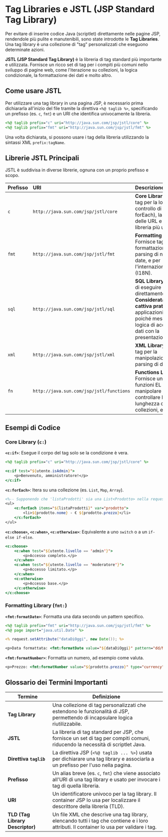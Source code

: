 # Tag Libraries e JSTL (JSP Standard Tag Library)

Per evitare di inserire codice Java (scriptlet) direttamente nelle pagine JSP, rendendole più pulite e manutenibili, sono state introdotte le **Tag Libraries**. Una tag library è una collezione di "tag" personalizzati che eseguono determinate azioni.

**JSTL (JSP Standard Tag Library)** è la libreria di tag standard più importante e utilizzata. Fornisce un ricco set di tag per i compiti più comuni nello sviluppo di pagine web, come l'iterazione su collezioni, la logica condizionale, la formattazione dei dati e molto altro.

## Come usare JSTL

Per utilizzare una tag library in una pagina JSP, è necessario prima dichiararla all'inizio del file tramite la direttiva `<%@ taglib %>`, specificando un prefisso (es. `c`, `fmt`) e un URI che identifica univocamente la libreria.

```jsp
<%@ taglib prefix="c" uri="http://java.sun.com/jsp/jstl/core" %>
<%@ taglib prefix="fmt" uri="http://java.sun.com/jsp/jstl/fmt" %>
```

Una volta dichiarata, si possono usare i tag della libreria utilizzando la sintassi XML `prefix:tagName`.

## Librerie JSTL Principali

JSTL è suddivisa in diverse librerie, ognuna con un proprio prefisso e scopo.

| Prefisso | URI                                     | Descrizione                                                                                                |
| :------- | :-------------------------------------- | :--------------------------------------------------------------------------------------------------------- |
| `c`      | `http://java.sun.com/jsp/jstl/core`     | **Core Library**: Fornisce tag per la logica, il controllo di flusso (if, forEach), la gestione delle URL e altro. È la libreria più usata. |
| `fmt`    | `http://java.sun.com/jsp/jstl/fmt`      | **Formatting Library**: Fornisce tag per la formattazione e il parsing di numeri e date, e per l'internazionalizzazione (I18N). |
| `sql`    | `http://java.sun.com/jsp/jstl/sql`      | **SQL Library**: Permette di eseguire query SQL direttamente dalla JSP. **Considerata una cattiva pratica** in applicazioni reali, poiché mescola la logica di accesso ai dati con la presentazione. |
| `xml`    | `http://java.sun.com/jsp/jstl/xml`      | **XML Library**: Fornisce tag per la manipolazione e il parsing di dati XML.                               |
| `fn`     | `http://java.sun.com/jsp/jstl/functions`| **Functions Library**: Fornisce una serie di funzioni EL per manipolare le stringhe, controllare la lunghezza delle collezioni, etc. |

## Esempi di Codice

### Core Library (`c:`)

**`<c:if>`**: Esegue il corpo del tag solo se la condizione è vera.

```jsp
<%@ taglib prefix="c" uri="http://java.sun.com/jsp/jstl/core" %>

<c:if test="${utente.isAdmin}">
    <p>Benvenuto, amministratore!</p>
</c:if>
```

**`<c:forEach>`**: Itera su una collezione (es. `List`, `Map`, `Array`).

```jsp
<%-- Supponendo che 'listaProdotti' sia una List<Prodotto> nella request --%>
<ul>
    <c:forEach items="${listaProdotti}" var="prodotto">
        <li>${prodotto.nome} - € ${prodotto.prezzo}</li>
    </c:forEach>
</ul>
```

**`<c:choose>`, `<c:when>`, `<c:otherwise>`**: Equivalente a uno `switch` o a un `if-else if-else`.

```jsp
<c:choose>
    <c:when test="${utente.livello == 'admin'}">
        <p>Accesso completo.</p>
    </c:when>
    <c:when test="${utente.livello == 'moderatore'}">
        <p>Accesso limitato.</p>
    </c:when>
    <c:otherwise>
        <p>Accesso base.</p>
    </c:otherwise>
</c:choose>
```

### Formatting Library (`fmt:`)

**`<fmt:formatDate>`**: Formatta una data secondo un pattern specifico.

```jsp
<%@ taglib prefix="fmt" uri="http://java.sun.com/jsp/jstl/fmt" %>
<%@ page import="java.util.Date" %>

<% request.setAttribute("dataDiOggi", new Date()); %>

<p>Data formattata: <fmt:formatDate value="${dataDiOggi}" pattern="dd/MM/yyyy HH:mm" /></p>
```

**`<fmt:formatNumber>`**: Formatta un numero, ad esempio come valuta.

```jsp
<p>Prezzo: <fmt:formatNumber value="${prodotto.prezzo}" type="currency" currencySymbol="€" /></p>
```

## Glossario dei Termini Importanti

| Termine             | Definizione                                                                                                                            |
| ------------------- | -------------------------------------------------------------------------------------------------------------------------------------- |
| **Tag Library**     | Una collezione di tag personalizzati che estendono le funzionalità di JSP, permettendo di incapsulare logica riutilizzabile.             |
| **JSTL**            | La libreria di tag standard per JSP, che fornisce un set di tag per compiti comuni, riducendo la necessità di scriptlet Java.           |
| **Direttiva `taglib`** | La direttiva JSP (`<%@ taglib ... %>`) usata per dichiarare una tag library e associarla a un prefisso per l'uso nella pagina.          |
| **Prefisso**        | Un alias breve (es. `c`, `fmt`) che viene associato all'URI di una tag library e usato per invocare i tag di quella libreria.            |
| **URI**             | Un identificatore univoco per la tag library. Il container JSP lo usa per localizzare il descrittore della libreria (TLD).              |
| **TLD (Tag Library Descriptor)** | Un file XML che descrive una tag library, elencando tutti i tag che contiene e i loro attributi. Il container lo usa per validare i tag. |
